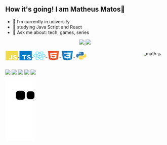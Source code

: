 ##  How it's going! I am Matheus Matos👋

- 👀 I’m currently in university
- 🌱 studying Java Script and React
- 💬 Ask me about: tech, games, series

<div align="center">
  <a href="https://github.com/math-matos">
  <img height="156em" src="https://github-readme-stats.vercel.app/api?username=math-matos&show_icons=true&theme=algolia&include_all_commits=true&count_private=true"/>
  <img height="145em" src="https://github-readme-stats.vercel.app/api/top-langs/?username=math-matos&layout=compact&langs_count=7&theme=algolia"/>
</div>
  
</div>

<div style="display: inline_block"><br>
    
  <img align="center" alt="math-Js" height="30" width="40" src="https://raw.githubusercontent.com/devicons/devicon/master/icons/javascript/javascript-plain.svg">
  <img align="center" alt="math-Ts" height="30" width="40" src="https://raw.githubusercontent.com/devicons/devicon/master/icons/typescript/typescript-plain.svg">
  <img align="center" alt="math-React" height="30" width="40" src="https://raw.githubusercontent.com/devicons/devicon/master/icons/react/react-original.svg">
  <img align="center" alt="math-HTML" height="30" width="40" src="https://raw.githubusercontent.com/devicons/devicon/master/icons/html5/html5-original.svg">
  <img align="center" alt="math-CSS" height="30" width="40" src="https://raw.githubusercontent.com/devicons/devicon/master/icons/css3/css3-original.svg">
  <img align="center" alt="math-Python" height="30" width="40" src="https://raw.githubusercontent.com/devicons/devicon/master/icons/python/python-original.svg">
  <img align="right" alt="math-pic" height="150" style="border-radius:50px;" src="https://cdn.discordapp.com/attachments/988524143400067084/996844148600623294/Ikuya_Kirishima.gif">
    
</div>
  
  ##
  
  <div>
  <a href = "mailto:contatomathmatos@gmail.com"><img src="https://img.shields.io/badge/Gmail-D14836?style=for-the-badge&logo=gmail&logoColor=white"></a>  
  <a href="https://www.linkedin.com/in/mathmatos" target="_blank"><img src="https://img.shields.io/badge/-LinkedIn-%230077B5?style=for-the-badge&logo=linkedin&logoColor=white" target="_blank"></a>   
 	<a href="https://www.twitch.tv/mathzfps_" target="_blank"><img src="https://img.shields.io/badge/Twitch-9146FF?style=for-the-badge&logo=twitch&logoColor=white" target="_blank"></a>
 <a href="https://tiktok.com" target="_blank"><img src="https://img.shields.io/badge/TikTok-000000?style=for-the-badge&logo=tiktok&logoColor=white" target="_blank"></a> 
  <a href="https://instagram.com/math.matos_" target="_blank"><img src="https://img.shields.io/badge/-Instagram-%23E4405F?style=for-the-badge&logo=instagram&logoColor=white" target="_blank"></a>
  
    
 
  ![Snake animation](https://github.com/math-matos/math-matos/blob/output/github-contribution-grid-snake.svg)
 
</div>
